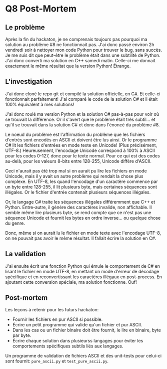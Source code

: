 # Q8 Post-Mortem

## Le problème

Après la fin du hackaton, je ne comprenais toujours pas pourquoi ma
solution au problème #8 ne fonctionnait pas. J'ai donc passé environ
2h vendredi soir à nettoyer mon code Python pour trouver le bug, sans
succès. Je me suis dit que peut-être le problème était dans une subtilité
de Python. J'ai donc converti ma solution en C++ samedi matin. Celle-ci
me donnait exactement le même résultat que la version Python! Étrange.

## L'investigation

J'ai donc cloné le repo git et compilé la solution officielle, en C#.
Et celle-ci fonctionnait parfaitement! J'ai comparé le code de la solution
C# et il était 100% équivalent à mes solutions!

J'ai donc roulé ma version Python et la solution C# pas-à-pas pour voir
où se trouvait la différence. Or il s'avert que le problème était très
subtil... et qu'il se trouvait dans la solution C# et donc dans l'énoncé
du problème #8.

Le noeud du problème est l'affirmation du problème que les fichiers d'entrés
sont encodés en ASCII et doivent être lus ainsi. Or le programme C# lit les
fichiers d'entrées en mode texte en Unicode! (Plus précisément, UTF-8.)
Heureusement, l'encodage Unicode correspond à 100% à ASCII pour les codes
0-127, donc pour le texte normal. Pour ce qui est des codes au-delà, pour
les valeurs 8-bits entre 128-255, Unicode diffère d'ASCII.

Ceci n'aurait pas été trop mal si on aurait pu lire les fichiers en mode
Unicode, mais il y avait un autre problème qui rendait la chose plus
complexe. En UTF-8, les quand l'encodage d'un caractère commence par
un byte entre 128-255, il lit plusieurs byte, mais certaines séquences
sont illégales. Or le fichier d'entrée contenait plusieurs séquences
illégales.

Or, le langage C# traite les séquences illégales différemment que C++
et Python. Entre-autre, il génère des caractères invalide, non affichable.
Il semble même lire plusieurs byte, se rend compte que ce n'est pas une
séquence Unicode et fournit les bytes en ordre inverse... ou quelque
chose du genre.

Donc, même si on aurait lu le fichier en mode texte avec l'encodage
UTF-8, on ne pouvait pas avoir le même résultat. Il fallait écrire
la solution en C#.

## La validation

J'ai ensuite écrit une fonction Python qui émule le comportement de C#
en lisant le fichier en mode UTF-8, en mettant un mode d'erreur de décodage
spécifique et en reconvertissant les caractères illégaux en post-process.
En ajoutant cette conversion spéciale, ma solution fonctionne. Ouf!

## Post-mortem

Les leçons à retenir pour les futurs hackaton:

- Fournir les fichiers en pur ASCII si possible.
- Écrire un petit programme qui valide qu'un fichier et pur ASCII.
- Dans les cas ou un fichier binaire doit être fournit, le lire en
  binaire, byte par byte.
- Écrire chaque solution dans plusieurss langages pour éviter les
  comportements spécifiques subtils liés aux langages.

Un programme de validation de fichiers ASCII et des unit-tests pour
celui-ci sont fournit: `pure_ascii.py` et `test_pure_ascii.py`.
